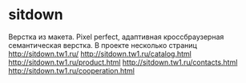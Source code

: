 # sitdown
Верстка из макета.
Pixel perfect, адаптивная кроссбраузерная семантическая верстка.
В проекте несколько страниц
<br>
http://sitdown.tw1.ru/
http://sitdown.tw1.ru/catalog.html
http://sitdown.tw1.ru/product.html
http://sitdown.tw1.ru/contacts.html
http://sitdown.tw1.ru/cooperation.html
